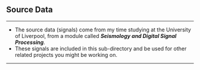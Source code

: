 ## Source Data
---
* The source data (signals) come from my time studying at the University of Liverpool, from a module called ___Seismology and Digital Signal Processing___.
* These signals are included in this sub-directory and be used for other related projects you might be working on.
---
